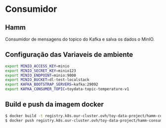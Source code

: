 # Consumidor

## Hamm

Consumidor de mensagens do topico do Kafka e salva os dados o MinIO.

## Configuração das Variaveis de ambiente

```bash
export MINIO_ACCESS_KEY=minio
export MINIO_SECRET_KEY=minio123
export MINIO_ENDPOINT=minio:9000
export MINIO_BUCKET=dl-test-localstack
export KAFKA_BOOTSTRAP_SERVERS=kafka:29092
export KAFKA_CONSUMER_TOPIC=toydata-topic-temperature-v1
```

## Build e push da imagem docker

```bash
$ docker build -t registry.k8s.our-cluster.ovh/toy-data-project/hamm-consumer:latest ./hamm
$ docker push registry.k8s.our-cluster.ovh/toy-data-project/hamm-consumer:latest
```
